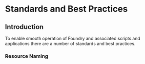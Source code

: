 # Standards and Best Practices

## Introduction

To enable smooth operation of Foundry and associated scripts and applications there are a number of standards and best practices.

### Resource Naming





